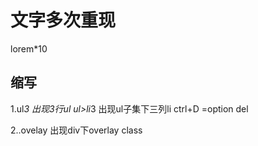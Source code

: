 # 文字多次重现

lorem*10

## 缩写

1.ul*3 出现3行ul   ul>li*3 出现ul子集下三列li ctrl+D  =option del

2..ovelay  出现div下overlay class
